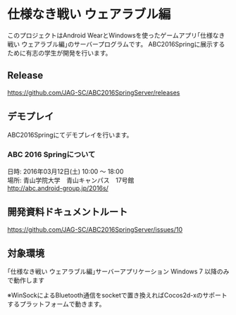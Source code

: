 # 仕様なき戦い ウェアラブル編
このプロジェクトはAndroid WearとWindowsを使ったゲームアプリ｢仕様なき戦い ウェアラブル編｣のサーバープログラムです。
ABC2016Springに展示するために有志の学生が開発を行います。

## Release
https://github.com/JAG-SC/ABC2016SpringServer/releases

## デモプレイ
ABC2016Springにてデモプレイを行います。

### ABC 2016 Springについて
日時: 2016年03月12日(土) 10:00 ～ 18:00  
場所: 青山学院大学　青山キャンパス　17号館  
http://abc.android-group.jp/2016s/

## 開発資料ドキュメントルート
https://github.com/JAG-SC/ABC2016SpringServer/issues/10

## 対象環境
｢仕様なき戦い ウェアラブル編｣サーバーアプリケーション
Windows 7 以降のみで動作します

※WinSockによるBluetooth通信をsocketで置き換えればCocos2d-xのサポートするプラットフォームで動きます。
